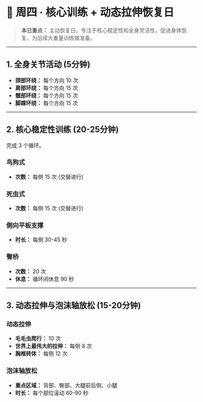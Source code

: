 # 🧘 周四 · 核心训练 + 动态拉伸恢复日

> **本日重点：** 主动恢复日。专注于核心稳定性和全身灵活性，促进身体恢复，为后续大重量训练做准备。

---

## 1. 全身关节活动 (5分钟)

- **颈部环绕：** 每个方向 10 次
- **肩部环绕：** 每个方向 15 次
- **髋部环绕：** 每个方向 15 次
- **脚踝环绕：** 每个方向 15 次

---

## 2. 核心稳定性训练 (20-25分钟)

完成 3 个循环。

### 鸟狗式
- **次数：** 每侧 15 次 (交替进行)

### 死虫式
- **次数：** 每侧 15 次 (交替进行)

### 侧向平板支撑
- **时长：** 每侧 30-45 秒

### 臀桥
- **次数：** 20 次
- **休息：** 循环间休息 90 秒

---

## 3. 动态拉伸与泡沫轴放松 (15-20分钟)

### 动态拉伸
- **毛毛虫爬行：** 10 次
- **世界上最伟大的拉伸：** 每侧 8 次
- **胸椎转体：** 每侧 12 次

### 泡沫轴放松
- **重点区域：** 背部、臀部、大腿前后侧、小腿
- **时长：** 每个部位滚动 60-90 秒
